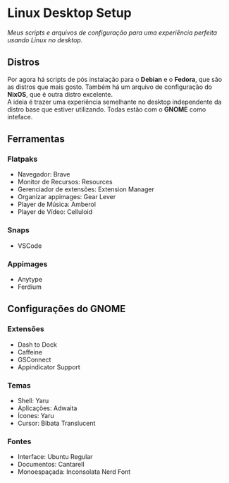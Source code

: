 # Linux Desktop Setup
*Meus scripts e arquivos de configuração para uma experiência perfeita usando Linux no desktop.*

## Distros
Por agora há scripts de pós instalação para o **Debian** e o **Fedora**, que são as distros que mais gosto. Também há um arquivo de configuração do **NixOS**, que é outra distro excelente.\
A ideia é trazer uma experiência semelhante no desktop independente da distro base que estiver utilizando. Todas estão com o **GNOME** como inteface.

## Ferramentas
### Flatpaks
- Navegador: Brave
- Monitor de Recursos: Resources
- Gerenciador de extensões: Extension Manager
- Organizar appimages: Gear Lever
- Player de Música: Amberol
- Player de Vídeo: Celluloid

### Snaps
- VSCode

### Appimages
- Anytype
- Ferdium

## Configurações do GNOME
### Extensões
- Dash to Dock
- Caffeine
- GSConnect
- Appindicator Support

### Temas
- Shell: Yaru
- Aplicações: Adwaita
- Ícones: Yaru
- Cursor: Bibata Translucent

### Fontes
- Interface: Ubuntu Regular
- Documentos: Cantarell
- Monoespaçada: Inconsolata Nerd Font






